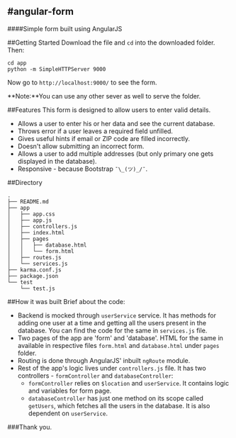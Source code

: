 #angular-form
---
####Simple form built using AngularJS


##Getting Started
Download the file and `cd` into the downloaded folder. Then:

```
cd app
python -m SimpleHTTPServer 9000
```

Now go to `http://localhost:9000/` to see the form.

**Note:**You can use any other sever as well to serve the folder.

##Features
This form is designed to allow users to enter valid details.

* Allows a user to enter his or her data and see the current database.
* Throws error if a user leaves a required field unfilled.
* Gives useful hints if email or ZIP code are filled incorrectly.
* Doesn't allow submitting an incorrect form.
* Allows a user to add multiple addresses (but only primary one gets displayed in the database).
* Responsive - because Bootstrap `¯\_(ツ)_/¯`.

##Directory
```
.
├── README.md
├── app
│   ├── app.css
│   ├── app.js
│   ├── controllers.js
│   ├── index.html
│   ├── pages
│   │   ├── database.html
│   │   └── form.html
│   ├── routes.js
│   └── services.js
├── karma.conf.js
├── package.json
└── test
    └── test.js

```
##How it was built
Brief about the code:

* Backend is mocked through `userService` service. It has methods for adding one user at a time and getting all the users present in the database. You can find the code for the same in `services.js` file.
* Two pages of the app are 'form' and 'database'. HTML for the same in available in respective files `form.html` and `database.html` under `pages` folder.
* Routing is done through AngularJS' inbuilt `ngRoute` module.
* Rest of the app's logic lives under `controllers.js` file. It has two controllers - `formController` and `databaseController`:
  * `formController` relies on `$location` and `userService`. It contains logic and variables for form page.
  * `databaseController` has just one method on its scope called `getUsers`, which fetches all the users in the database. It is also dependent on `userService`.

###Thank you.
